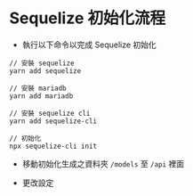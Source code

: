 # Sequelize 初始化流程

- 執行以下命令以完成 Sequelize 初始化

```
// 安裝 sequelize
yarn add sequelize

// 安裝 mariadb
yarn add mariadb

// 安裝 sequelize cli
yarn add sequelize-cli

// 初始化
npx sequelize-cli init
```

- 移動初始化生成之資料夾 `/models` 至 `/api` 裡面

- 更改設定
